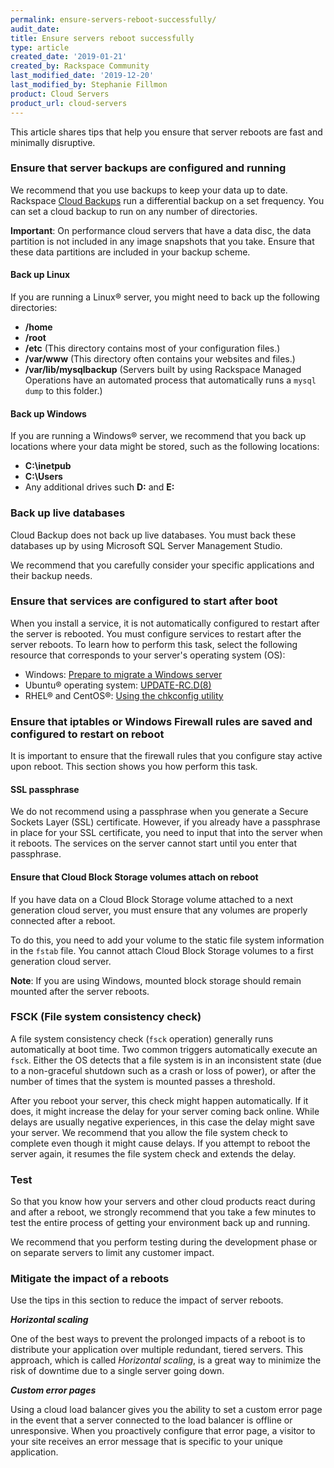 ```yaml
---
permalink: ensure-servers-reboot-successfully/
audit_date:
title: Ensure servers reboot successfully
type: article
created_date: '2019-01-21'
created_by: Rackspace Community
last_modified_date: '2019-12-20'
last_modified_by: Stephanie Fillmon
product: Cloud Servers
product_url: cloud-servers
---
```


This article shares tips that help you ensure that server reboots are fast
and minimally disruptive.

### Ensure that server backups are configured and running

We recommend that you use backups to keep your data up to date. Rackspace
[Cloud Backups](https://www.rackspace.com/en-us/cloud/backup) run a
differential backup on a set frequency. You can set a cloud backup to run
on any number of directories.

**Important**: On performance cloud servers that have a data disc, the data
partition is not included in any image snapshots that you take. Ensure that
these data partitions are included in your backup scheme.

#### Back up Linux

If you are running a Linux&reg; server, you might need to back up the
following directories:

- **/home**
- **/root**
- **/etc** (This directory contains most of your configuration files.)
- **/var/www** (This directory often contains your websites and files.)
- **/var/lib/mysqlbackup** (Servers built by using Rackspace Managed
  Operations have an automated process that automatically runs a `mysql dump`
  to this folder.)

#### Back up Windows

If you are running a Windows&reg; server, we recommend that you back up
locations where your data might be stored, such as the following locations:

- **C:\inetpub**
- **C:\Users**
- Any additional drives such **D:** and **E:**

### Back up live databases

Cloud Backup does not back up live databases. You must back these databases up
by using Microsoft SQL Server Management Studio.

We recommend that you carefully consider your specific applications and their
backup needs.

### Ensure that services are configured to start after boot

When you install a service, it is not automatically configured to restart
after the server is rebooted. You must configure services to restart after the
server reboots. To learn how to perform this task, select the following
resource that corresponds to your server's operating system (OS):

- Windows: [Prepare to migrate a Windows server](https://support.rackspace.com/how-to/prepare-to-migrate-a-windows-server/#ensureAutoStart)
- Ubuntu&reg; operating system: [UPDATE-RC.D(8)](https://manpages.debian.org/wheezy/sysv-rc/update-rc.d.8.en.html)
- RHEL&reg; and CentOS&reg;: [Using the chkconfig utility](https://access.redhat.com/documentation/en-us/red_hat_enterprise_linux/6/html/deployment_guide/s2-services-chkconfig)

### Ensure that iptables or Windows Firewall rules are saved and configured to restart on reboot

It is important to ensure that the firewall rules that you configure stay
active upon reboot. This section shows you how perform this task.

#### SSL passphrase

We do not recommend using a passphrase when you generate a Secure Sockets
Layer (SSL) certificate. However, if you already have a passphrase in place
for your SSL certificate, you need to input that into the server when it
reboots. The services on the server cannot start until you enter that
passphrase.

#### Ensure that Cloud Block Storage volumes attach on reboot

If you have data on a Cloud Block Storage volume attached to a next generation
cloud server, you must ensure that any volumes are properly connected after a
reboot.

To do this, you need to add your volume to the static file system information
in the `fstab` file. You cannot attach Cloud Block Storage volumes to a first
generation cloud server.

**Note**: If you are using Windows, mounted block storage should remain
mounted after the server reboots.

### FSCK (File system consistency check)

A file system consistency check (`fsck` operation) generally runs
automatically at boot time.  Two common triggers automatically
execute an `fsck`. Either the OS detects that a file system is in an
inconsistent state (due to a non-graceful shutdown such as a crash or loss of
power), or after the number of times that the system is mounted passes a
threshold.

After you reboot your server, this check might happen automatically.  If it
does, it might increase the delay for your server coming back online. While
delays are usually negative experiences, in this case the delay might save
your server. We recommend that you allow the file system check to complete
even though it might cause delays. If you attempt to reboot the server again,
it resumes the file system check and extends the delay.

### Test

So that you know how your servers and other cloud products react during and after a reboot, we strongly recommend that you take a few minutes to test the entire process
of getting your environment back up and running.

We recommend that you perform testing during the development phase or on
separate servers to limit any customer impact.

### Mitigate the impact of a reboots

Use the tips in this section to reduce the impact of server reboots.

***Horizontal scaling***

One of the best ways to prevent the prolonged impacts of a reboot is to distribute
your application over multiple redundant, tiered servers. This approach, which
is called _Horizontal scaling_, is a great way to minimize the risk of
downtime due to a single server going down.

***Custom error pages***

Using a cloud load balancer gives you the ability to set a custom error page
in the event that a server connected to the load balancer is offline or
unresponsive. When you proactively configure that error page, a visitor to
your site receives an error message that is specific to your unique
application.
